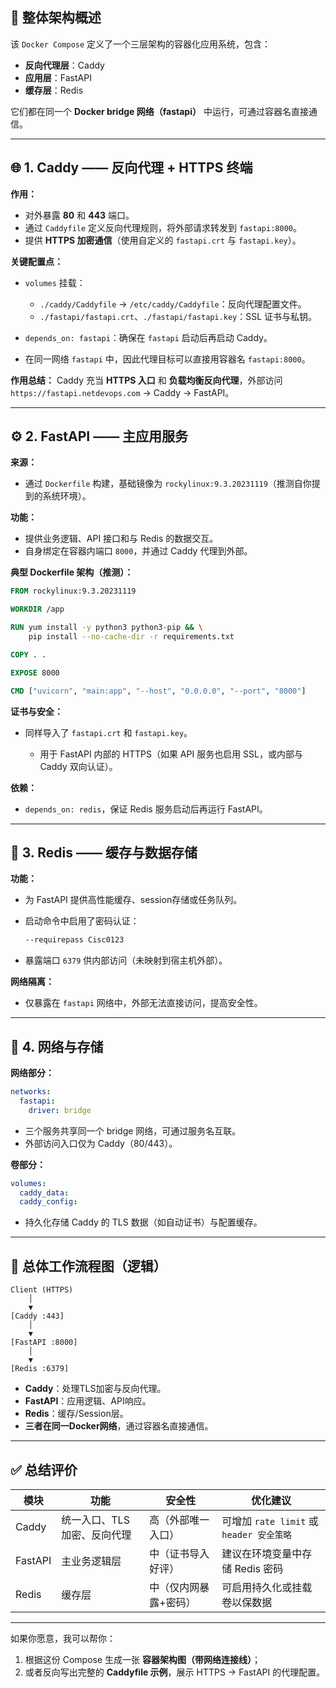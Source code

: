 ## 🧩 整体架构概述

该 `Docker Compose` 定义了一个三层架构的容器化应用系统，包含：

* **反向代理层**：Caddy
* **应用层**：FastAPI
* **缓存层**：Redis

它们都在同一个 **Docker bridge 网络（fastapi）** 中运行，可通过容器名直接通信。

---

## 🌐 1. Caddy —— 反向代理 + HTTPS 终端

**作用：**

* 对外暴露 **80** 和 **443** 端口。
* 通过 `Caddyfile` 定义反向代理规则，将外部请求转发到 `fastapi:8000`。
* 提供 **HTTPS 加密通信**（使用自定义的 `fastapi.crt` 与 `fastapi.key`）。

**关键配置点：**

* `volumes` 挂载：

  * `./caddy/Caddyfile` → `/etc/caddy/Caddyfile`：反向代理配置文件。
  * `./fastapi/fastapi.crt`、`./fastapi/fastapi.key`：SSL 证书与私钥。
* `depends_on: fastapi`：确保在 `fastapi` 启动后再启动 Caddy。
* 在同一网络 `fastapi` 中，因此代理目标可以直接用容器名 `fastapi:8000`。

**作用总结：**
Caddy 充当 **HTTPS 入口** 和 **负载均衡反向代理**，外部访问 `https://fastapi.netdevops.com` → Caddy → FastAPI。

---

## ⚙️ 2. FastAPI —— 主应用服务

**来源：**

* 通过 `Dockerfile` 构建，基础镜像为 `rockylinux:9.3.20231119`（推测自你提到的系统环境）。

**功能：**

* 提供业务逻辑、API 接口和与 Redis 的数据交互。
* 自身绑定在容器内端口 `8000`，并通过 Caddy 代理到外部。

**典型 Dockerfile 架构（推测）：**

```dockerfile
FROM rockylinux:9.3.20231119

WORKDIR /app

RUN yum install -y python3 python3-pip && \
    pip install --no-cache-dir -r requirements.txt

COPY . .

EXPOSE 8000

CMD ["uvicorn", "main:app", "--host", "0.0.0.0", "--port", "8000"]
```

**证书与安全：**

* 同样导入了 `fastapi.crt` 和 `fastapi.key`。

  * 用于 FastAPI 内部的 HTTPS（如果 API 服务也启用 SSL，或内部与 Caddy 双向认证）。

**依赖：**

* `depends_on: redis`，保证 Redis 服务启动后再运行 FastAPI。

---

## 💾 3. Redis —— 缓存与数据存储

**功能：**

* 为 FastAPI 提供高性能缓存、session存储或任务队列。
* 启动命令中启用了密码认证：

  ```bash
  --requirepass Cisc0123
  ```
* 暴露端口 `6379` 供内部访问（未映射到宿主机外部）。

**网络隔离：**

* 仅暴露在 `fastapi` 网络中，外部无法直接访问，提高安全性。

---

## 🔗 4. 网络与存储

**网络部分：**

```yaml
networks:
  fastapi:
    driver: bridge
```

* 三个服务共享同一个 bridge 网络，可通过服务名互联。
* 外部访问入口仅为 Caddy（80/443）。

**卷部分：**

```yaml
volumes:
  caddy_data:
  caddy_config:
```

* 持久化存储 Caddy 的 TLS 数据（如自动证书）与配置缓存。

---

## 🧠 总体工作流程图（逻辑）

```
Client (HTTPS)
    │
    ▼
[Caddy :443]
    │
    ▼
[FastAPI :8000]
    │
    ▼
[Redis :6379]
```

* **Caddy**：处理TLS加密与反向代理。
* **FastAPI**：应用逻辑、API响应。
* **Redis**：缓存/Session层。
* **三者在同一Docker网络**，通过容器名直接通信。

---

## ✅ 总结评价

| 模块      | 功能              | 安全性         | 优化建议                             |
| ------- | --------------- | ----------- | -------------------------------- |
| Caddy   | 统一入口、TLS加密、反向代理 | 高（外部唯一入口）   | 可增加 `rate limit` 或 `header 安全策略` |
| FastAPI | 主业务逻辑层          | 中（证书导入好评）   | 建议在环境变量中存储 Redis 密码              |
| Redis   | 缓存层             | 中（仅内网暴露+密码） | 可启用持久化或挂载卷以保数据                   |

---

如果你愿意，我可以帮你：

1. 根据这份 Compose 生成一张 **容器架构图（带网络连接线）**；
2. 或者反向写出完整的 **Caddyfile 示例**，展示 HTTPS → FastAPI 的代理配置。


